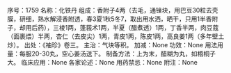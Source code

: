 序号：1759
名称：化铁丹
组成：香附子4两（去毛，通锉块，用巴豆30粒去壳膜，研细，熟水解浸香附透，春3夏1秋5冬7，取出用水洒，晒干，只用1半香附子，却用后药），三棱1两，蓬莪术1两，半夏（醋煮透）1两，丁香半两，肉豆蔻（面裹煨）半两，杏仁（去皮尖）1两，青皮1两，陈皮1两，高良姜1两（多年壁土炒）。
出处：《袖珍》卷三。
主治：气块等积。
加减：None
功效：None
用法用量：每服20-30丸，空心姜汤送下。
制备方法：上为末，醋糊为丸，如梧桐子大。
临床应用：None
各家论述：None
用药禁忌：None
附注：None
